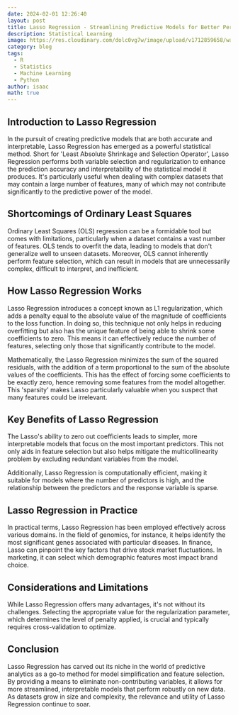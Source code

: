```yaml
---
date: 2024-02-01 12:26:40
layout: post
title: Lasso Regression - Streamlining Predictive Models for Better Performance
description: Statistical Learning
image: https://res.cloudinary.com/dolc0vg7w/image/upload/v1712859658/waffle/xlwqn1g87ly84f4wtixz.webp
category: blog
tags:
  - R
  - Statistics
  - Machine Learning
  - Python
author: isaac
math: true
---
```


## Introduction to Lasso Regression
In the pursuit of creating predictive models that are both accurate and interpretable, Lasso Regression has emerged as a powerful statistical method. Short for 'Least Absolute Shrinkage and Selection Operator', Lasso Regression performs both variable selection and regularization to enhance the prediction accuracy and interpretability of the statistical model it produces. It's particularly useful when dealing with complex datasets that may contain a large number of features, many of which may not contribute significantly to the predictive power of the model.

## Shortcomings of Ordinary Least Squares
Ordinary Least Squares (OLS) regression can be a formidable tool but comes with limitations, particularly when a dataset contains a vast number of features. OLS tends to overfit the data, leading to models that don't generalize well to unseen datasets. Moreover, OLS cannot inherently perform feature selection, which can result in models that are unnecessarily complex, difficult to interpret, and inefficient.

## How Lasso Regression Works
Lasso Regression introduces a concept known as L1 regularization, which adds a penalty equal to the absolute value of the magnitude of coefficients to the loss function. In doing so, this technique not only helps in reducing overfitting but also has the unique feature of being able to shrink some coefficients to zero. This means it can effectively reduce the number of features, selecting only those that significantly contribute to the model.

Mathematically, the Lasso Regression minimizes the sum of the squared residuals, with the addition of a term proportional to the sum of the absolute values of the coefficients. This has the effect of forcing some coefficients to be exactly zero, hence removing some features from the model altogether. This 'sparsity' makes Lasso particularly valuable when you suspect that many features could be irrelevant.

## Key Benefits of Lasso Regression
The Lasso's ability to zero out coefficients leads to simpler, more interpretable models that focus on the most important predictors. This not only aids in feature selection but also helps mitigate the multicollinearity problem by excluding redundant variables from the model.

Additionally, Lasso Regression is computationally efficient, making it suitable for models where the number of predictors is high, and the relationship between the predictors and the response variable is sparse.

## Lasso Regression in Practice
In practical terms, Lasso Regression has been employed effectively across various domains. In the field of genomics, for instance, it helps identify the most significant genes associated with particular diseases. In finance, Lasso can pinpoint the key factors that drive stock market fluctuations. In marketing, it can select which demographic features most impact brand choice.

## Considerations and Limitations
While Lasso Regression offers many advantages, it's not without its challenges. Selecting the appropriate value for the regularization parameter, which determines the level of penalty applied, is crucial and typically requires cross-validation to optimize.

## Conclusion
Lasso Regression has carved out its niche in the world of predictive analytics as a go-to method for model simplification and feature selection. By providing a means to eliminate non-contributing variables, it allows for more streamlined, interpretable models that perform robustly on new data. As datasets grow in size and complexity, the relevance and utility of Lasso Regression continue to soar.







